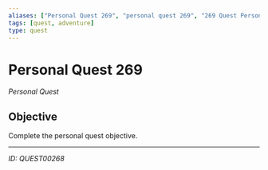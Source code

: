```yaml
---
aliases: ["Personal Quest 269", "personal quest 269", "269 Quest Personal"]
tags: [quest, adventure]
type: quest
---
```


# Personal Quest 269

*Personal Quest*

## Objective
Complete the personal quest objective.

---
*ID: QUEST00268*